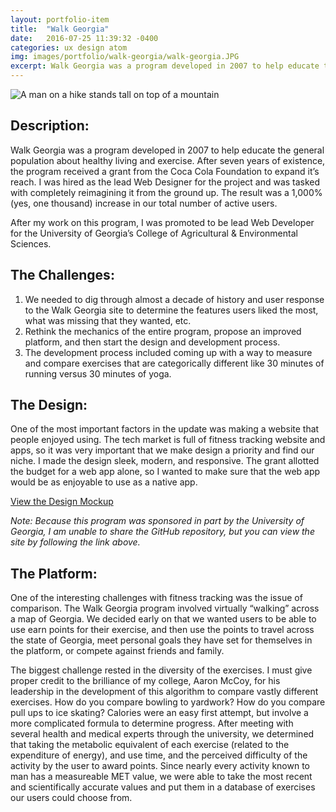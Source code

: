 ```yaml
---
layout: portfolio-item
title:  "Walk Georgia"
date:   2016-07-25 11:39:32 -0400
categories: ux design atom
img: images/portfolio/walk-georgia/walk-georgia.JPG
excerpt: Walk Georgia was a program developed in 2007 to help educate the general population about healthy living and exercise.  After seven years of existence, the program received a grant from the Coca Cola Foundation to expand it’s reach.  I was hired as the lead Web Designer for the project and was tasked with completely reimagining it from the ground up.  The result was a 1,000% (yes, one thousand) increase in our total number of active users.
---
```


![A man on a hike stands tall on top of a mountain]( {{site.baseurl}}/images/portfolio/walk-georgia/walk-georgia.JPG )

## Description:

Walk Georgia was a program developed in 2007 to help educate the general population about healthy living and exercise.  After seven years of existence, the program received a grant from the Coca Cola Foundation to expand it’s reach.  I was hired as the lead Web Designer for the project and was tasked with completely reimagining it from the ground up.  The result was a 1,000% (yes, one thousand) increase in our total number of active users.

After my work on this program, I was promoted to be lead Web Developer for the University of Georgia’s College of Agricultural & Environmental Sciences.

## The Challenges:
1. We needed to dig through almost a decade of history and user response to the Walk Georgia site to determine the features users liked the most, what was missing that they wanted, etc.
2. Rethink the mechanics of the entire program, propose an improved platform, and then start the design and development process.
3. The development process included coming up with a way to measure and compare exercises that are categorically different like 30 minutes of running versus 30 minutes of yoga.

## The Design:

One of the most important factors in the update was making a website that people enjoyed using.  The tech market is full of fitness tracking website and apps, so it was very important that we make design a priority and find our niche.  I made the design sleek, modern, and responsive.  The grant allotted the budget for a web app alone, so I wanted to make sure that the web app would be as enjoyable to use as a native app.

<a href="https://johnfrenchxyz.github.io/walkgeorgia/" class="portfolio-button">View the Design Mockup</a>

*Note: Because this program was sponsored in part by the University of Georgia, I am unable to share the GitHub repository, but you can view the site by following the link above.*

## The Platform:

One of the interesting challenges with fitness tracking was the issue of comparison.  The Walk Georgia program involved virtually “walking” across a map of Georgia.  We decided early on that we wanted users to be able to use earn points for their exercise, and then use the points to travel across the state of Georgia, meet personal goals they have set for themselves in the platform, or compete against friends and family.

The biggest challenge rested in the diversity of the exercises.  I must give proper credit to the brilliance of my college, Aaron McCoy, for his leadership in the development of this algorithm to compare vastly different exercises.  How do you compare bowling to yardwork? How do you compare pull ups to ice skating? Calories were an easy first attempt, but involve a more complicated formula to determine progress.  After meeting with several health and medical experts through the university, we determined that taking the metabolic equivalent of each exercise (related to the expenditure of energy), and use time, and the perceived difficulty of the activity by the user to award points.  Since nearly every activity known to man has a measureable MET value, we were able to take the most recent and scientifically accurate values and put them in a database of exercises our users could choose from.

